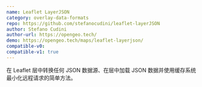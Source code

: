 ```yaml
---
name: Leaflet LayerJSON
category: overlay-data-formats
repo: https://github.com/stefanocudini/leaflet-layerJSON
author: Stefano Cudini
author-url: https://opengeo.tech/
demo: https://opengeo.tech/maps/leaflet-layerjson/
compatible-v0:
compatible-v1: true
---
```


在 Leaflet 层中转换任何 JSON 数据源、在层中加载 JSON 数据并使用缓存系统最小化远程请求的简单方法。
